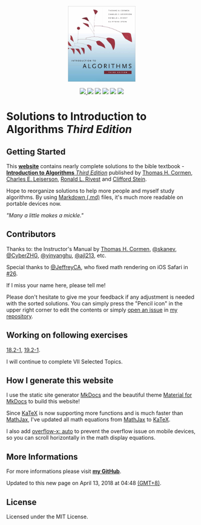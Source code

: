 <p align="center">
  <a href="https://walkccc.github.io/CLRS/"><img src="./docs/assets/cover.png" height="200" title="CLRS" alt="CLRS"></a>
</p>

<p align="center">
  <a href="https://github.com/walkccc/CLRS/graphs/contributors" alt="Contributors">
    <img src="https://img.shields.io/badge/Contributors-19-blue.svg" />
  </a>
  <img src="https://img.shields.io/badge/Coverage-87%25-brightgreen.svg" />
  <img src="https://img.shields.io/badge/Made%20with-Markdown-1f425f.svg" />
  <img src="https://img.shields.io/badge/Made%20with-KaTeX-1f425f.svg" />
  <img src="https://img.shields.io/badge/PRs-welcome-1abc9c.svg" />
  <img src="https://img.shields.io/badge/License-MIT-yellow.svg" />
</p>

# Solutions to **Introduction to Algorithms** *Third Edition*

## Getting Started

This **[website](https://walkccc.github.io/CLRS/)** contains nearly complete solutions to the bible textbook - [**Introduction to Algorithms** *Third Edition*](https://mitpress.mit.edu/books/introduction-algorithms-third-edition) published by [Thomas H. Cormen](https://mitpress.mit.edu/contributors/thomas-h-cormen), [Charles E. Leiserson](https://mitpress.mit.edu/contributors/charles-e-leiserson), [Ronald L. Rivest](https://mitpress.mit.edu/contributors/ronald-l-rivest) and [Clifford Stein](https://mitpress.mit.edu/contributors/clifford-stein).

Hope to reorganize solutions to help more people and myself study algorithms. By using [Markdown (.md)](https://en.wikipedia.org/wiki/Markdown) files, it's much more readable on portable devices now.

*"Many a little makes a mickle."*

## Contributors

Thanks to: the Instructor's Manual by [Thomas H. Cormen](https://mitpress.mit.edu/contributors/thomas-h-cormen), [@skanev](https://github.com/skanev), [@CyberZHG](https://github.com/CyberZHG), [@yinyanghu](https://github.com/yinyanghu), [@ajl213](https://sites.math.rutgers.edu/~ajl213/CLRS/CLRS.html), etc.

Special thanks to [@JeffreyCA](https://github.com/JeffreyCA), who fixed math rendering on iOS Safari in [#26](https://github.com/walkccc/CLRS/pull/26).

If I miss your name here, please tell me!

Please don't hesitate to give me your feedback if any adjustment is needed with the sorted solutions. You can simply press the "Pencil icon" in the upper right corner to edit the contents or simply [open an issue](https://github.com/walkccc/CLRS/issues/new) in [my repository](https://github.com/walkccc/CLRS/).

## Working on following exercises

[18.2-1](https://walkccc.github.io/CLRS/Chap18/18.2/#182-1), [19.2-1](https://walkccc.github.io/CLRS/Chap19/19.2/#192-1).

I will continue to complete VII Selected Topics.

## How I generate this website

I use the static site generator [MkDocs](http://www.mkdocs.org/) and the beautiful theme [Material for MkDocs](https://squidfunk.github.io/mkdocs-material/) to build this website!

Since [KaTeX](https://katex.org/) is now supporting more functions and is much faster than [MathJax](https://www.mathjax.org/), I've updated all math equations from [MathJax](https://www.mathjax.org/) to [KaTeX](https://katex.org/).

I also add [overflow-x: auto](https://www.w3schools.com/cssref/css3_pr_overflow-x.asp) to prevent the overflow issue on mobile devices, so you can scroll horizontally in the math display equations.

## More Informations

For more informations please visit [**my GitHub**](https://github.com/walkccc).

Updated to this new page on April 13, 2018 at 04:48 [(GMT+8)](https://time.is/GMT+8).

## License

Licensed under the MIT License.
